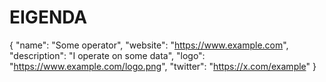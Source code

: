 # EIGENDA

{
  "name": "Some operator",
  "website": "https://www.example.com",
  "description": "I operate on some data",
  "logo": "https://www.example.com/logo.png",
  "twitter": "https://x.com/example"
}
